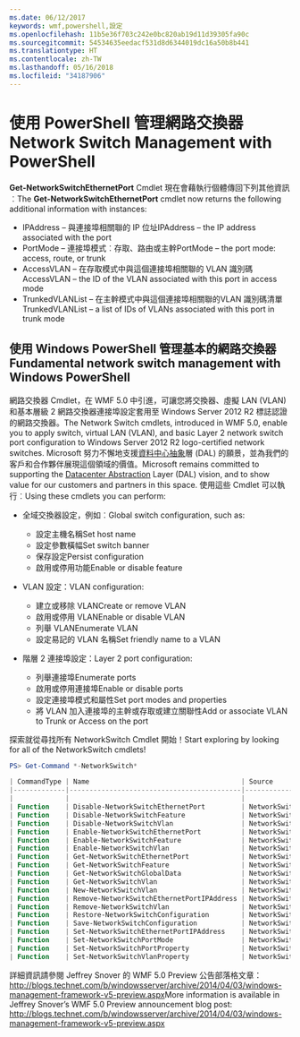 ```yaml
---
ms.date: 06/12/2017
keywords: wmf,powershell,設定
ms.openlocfilehash: 11b5e36f703c242e0bc820ab19d11d39305fa90c
ms.sourcegitcommit: 54534635eedacf531d8d6344019dc16a50b8b441
ms.translationtype: HT
ms.contentlocale: zh-TW
ms.lasthandoff: 05/16/2018
ms.locfileid: "34187906"
---
```

# <a name="network-switch-management-with-powershell"></a><span data-ttu-id="4e9a2-102">使用 PowerShell 管理網路交換器</span><span class="sxs-lookup"><span data-stu-id="4e9a2-102">Network Switch Management with PowerShell</span></span>

<span data-ttu-id="4e9a2-103">**Get-NetworkSwitchEthernetPort** Cmdlet 現在會藉執行個體傳回下列其他資訊︰</span><span class="sxs-lookup"><span data-stu-id="4e9a2-103">The **Get-NetworkSwitchEthernetPort** cmdlet now returns the following additional information with instances:</span></span>

- <span data-ttu-id="4e9a2-104">IPAddress – 與連接埠相關聯的 IP 位址</span><span class="sxs-lookup"><span data-stu-id="4e9a2-104">IPAddress – the IP address associated with the port</span></span>
- <span data-ttu-id="4e9a2-105">PortMode – 連接埠模式︰存取、路由或主幹</span><span class="sxs-lookup"><span data-stu-id="4e9a2-105">PortMode – the port mode: access, route, or trunk</span></span>
- <span data-ttu-id="4e9a2-106">AccessVLAN – 在存取模式中與這個連接埠相關聯的 VLAN 識別碼</span><span class="sxs-lookup"><span data-stu-id="4e9a2-106">AccessVLAN – the ID of the VLAN associated with this port in access mode</span></span>
- <span data-ttu-id="4e9a2-107">TrunkedVLANList – 在主幹模式中與這個連接埠相關聯的VLAN 識別碼清單</span><span class="sxs-lookup"><span data-stu-id="4e9a2-107">TrunkedVLANList – a list of IDs of VLANs associated with this port in trunk mode</span></span>

## <a name="fundamental-network-switch-management-with-windows-powershell"></a><span data-ttu-id="4e9a2-108">使用 Windows PowerShell 管理基本的網路交換器</span><span class="sxs-lookup"><span data-stu-id="4e9a2-108">Fundamental network switch management with Windows PowerShell</span></span>

<span data-ttu-id="4e9a2-109">網路交換器 Cmdlet，在 WMF 5.0 中引進，可讓您將交換器、虛擬 LAN (VLAN) 和基本層級 2 網路交換器連接埠設定套用至 Windows Server 2012 R2 標誌認證的網路交換器。</span><span class="sxs-lookup"><span data-stu-id="4e9a2-109">The Network Switch cmdlets, introduced in WMF 5.0, enable you to apply switch, virtual LAN (VLAN), and basic Layer 2 network switch port configuration to Windows Server 2012 R2 logo-certified network switches.</span></span> <span data-ttu-id="4e9a2-110">Microsoft 努力不懈地支援[資料中心抽象](http://technet.microsoft.com/cloud/dal.aspx)層 (DAL) 的願景，並為我們的客戶和合作夥伴展現這個領域的價值。</span><span class="sxs-lookup"><span data-stu-id="4e9a2-110">Microsoft remains committed to supporting the [Datacenter Abstraction](http://technet.microsoft.com/cloud/dal.aspx) Layer (DAL) vision, and to show value for our customers and partners in this space.</span></span> <span data-ttu-id="4e9a2-111">使用這些 Cmdlet 可以執行︰</span><span class="sxs-lookup"><span data-stu-id="4e9a2-111">Using these cmdlets you can perform:</span></span>

- <span data-ttu-id="4e9a2-112">全域交換器設定，例如︰</span><span class="sxs-lookup"><span data-stu-id="4e9a2-112">Global switch configuration, such as:</span></span>
    - <span data-ttu-id="4e9a2-113">設定主機名稱</span><span class="sxs-lookup"><span data-stu-id="4e9a2-113">Set host name</span></span>
    - <span data-ttu-id="4e9a2-114">設定參數橫幅</span><span class="sxs-lookup"><span data-stu-id="4e9a2-114">Set switch banner</span></span>
    - <span data-ttu-id="4e9a2-115">保存設定</span><span class="sxs-lookup"><span data-stu-id="4e9a2-115">Persist configuration</span></span>
    - <span data-ttu-id="4e9a2-116">啟用或停用功能</span><span class="sxs-lookup"><span data-stu-id="4e9a2-116">Enable or disable feature</span></span>

- <span data-ttu-id="4e9a2-117">VLAN 設定：</span><span class="sxs-lookup"><span data-stu-id="4e9a2-117">VLAN configuration:</span></span>
    - <span data-ttu-id="4e9a2-118">建立或移除 VLAN</span><span class="sxs-lookup"><span data-stu-id="4e9a2-118">Create or remove VLAN</span></span>
    - <span data-ttu-id="4e9a2-119">啟用或停用 VLAN</span><span class="sxs-lookup"><span data-stu-id="4e9a2-119">Enable or disable VLAN</span></span>
    - <span data-ttu-id="4e9a2-120">列舉 VLAN</span><span class="sxs-lookup"><span data-stu-id="4e9a2-120">Enumerate VLAN</span></span>
    - <span data-ttu-id="4e9a2-121">設定易記的 VLAN 名稱</span><span class="sxs-lookup"><span data-stu-id="4e9a2-121">Set friendly name to a VLAN</span></span>

- <span data-ttu-id="4e9a2-122">階層 2 連接埠設定：</span><span class="sxs-lookup"><span data-stu-id="4e9a2-122">Layer 2 port configuration:</span></span>
    - <span data-ttu-id="4e9a2-123">列舉連接埠</span><span class="sxs-lookup"><span data-stu-id="4e9a2-123">Enumerate ports</span></span>
    - <span data-ttu-id="4e9a2-124">啟用或停用連接埠</span><span class="sxs-lookup"><span data-stu-id="4e9a2-124">Enable or disable ports</span></span>
    - <span data-ttu-id="4e9a2-125">設定連接埠模式和屬性</span><span class="sxs-lookup"><span data-stu-id="4e9a2-125">Set port modes and properties</span></span>
    - <span data-ttu-id="4e9a2-126">將 VLAN 加入連接埠的主幹或存取或建立關聯性</span><span class="sxs-lookup"><span data-stu-id="4e9a2-126">Add or associate VLAN to Trunk or Access on the port</span></span>

<span data-ttu-id="4e9a2-127">探索就從尋找所有 NetworkSwitch Cmdlet 開始！</span><span class="sxs-lookup"><span data-stu-id="4e9a2-127">Start exploring by looking for all of the NetworkSwitch cmdlets!</span></span>

```powershell
PS> Get-Command *-NetworkSwitch*

| CommandType | Name                                      | Source        |
|-------------|-------------------------------------------|---------------|
|             |                                           |               |
| Function    | Disable-NetworkSwitchEthernetPort         | NetworkSwitch |
| Function    | Disable-NetworkSwitchFeature              | NetworkSwitch |
| Function    | Disable-NetworkSwitchVlan                 | NetworkSwitch |
| Function    | Enable-NetworkSwitchEthernetPort          | NetworkSwitch |
| Function    | Enable-NetworkSwitchFeature               | NetworkSwitch |
| Function    | Enable-NetworkSwitchVlan                  | NetworkSwitch |
| Function    | Get-NetworkSwitchEthernetPort             | NetworkSwitch |
| Function    | Get-NetworkSwitchFeature                  | NetworkSwitch |
| Function    | Get-NetworkSwitchGlobalData               | NetworkSwitch |
| Function    | Get-NetworkSwitchVlan                     | NetworkSwitch |
| Function    | New-NetworkSwitchVlan                     | NetworkSwitch |
| Function    | Remove-NetworkSwitchEthernetPortIPAddress | NetworkSwitch |
| Function    | Remove-NetworkSwitchVlan                  | NetworkSwitch |
| Function    | Restore-NetworkSwitchConfiguration        | NetworkSwitch |
| Function    | Save-NetworkSwitchConfiguration           | NetworkSwitch |
| Function    | Set-NetworkSwitchEthernetPortIPAddress    | NetworkSwitch |
| Function    | Set-NetworkSwitchPortMode                 | NetworkSwitch |
| Function    | Set-NetworkSwitchPortProperty             | NetworkSwitch |
| Function    | Set-NetworkSwitchVlanProperty             | NetworkSwitch |
```

<span data-ttu-id="4e9a2-128">詳細資訊請參閱 Jeffrey Snover 的 WMF 5.0 Preview 公告部落格文章：<http://blogs.technet.com/b/windowsserver/archive/2014/04/03/windows-management-framework-v5-preview.aspx></span><span class="sxs-lookup"><span data-stu-id="4e9a2-128">More information is available in Jeffrey Snover’s WMF 5.0 Preview announcement blog post: <http://blogs.technet.com/b/windowsserver/archive/2014/04/03/windows-management-framework-v5-preview.aspx></span></span>
